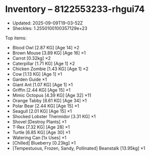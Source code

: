 # Inventory – 8122553233-rhgui74

- Updated: 2025-09-09T19-03-52Z
- Sheckles: 1.2550100100357129e+23

Top items:
- Blood Owl [2.87 KG] [Age 14] ×2
- Brown Mouse [3.89 KG] [Age 16] ×1
- Carrot [0.32kg] ×2
- Caterpillar [1.71 KG] [Age 1] ×2
- Chicken Zombie [1.43 KG] [Age 1] ×2
- Cow [1.13 KG] [Age 1] ×1
- Garden Guide ×1
- Giant Ant [1.07 KG] [Age 1] ×1
- Griffin [2.44 KG] [Age 15] ×1
- Mimic Octopus [4.39 KG] [Age 32] ×11
- Orange Tabby [8.61 KG] [Age 34] ×1
- Polar Bear [2.44 KG] [Age 15] ×1
- Seagull [2.01 KG] [Age 15] ×1
- Shocked Lobster Thermidor [3.31 KG] ×1
- Shovel [Destroy Plants] ×1
- T-Rex [7.32 KG] [Age 28] ×1
- Turtle [6.85 KG] [Age 30] ×1
- Watering Can [1x Uses] ×1
- [Chilled] Blueberry [0.23kg] ×1
- [Tempestuous, Frozen, Sandy, Pollinated] Beanstalk [13.95kg] ×1
